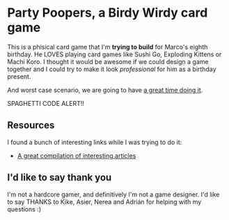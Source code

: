 # Party Poopers, a Birdy Wirdy card game

This is a phisical card game that I'm **trying to build** for Marco's eighth birthday. He LOVES playing card games like Sushi Go, Exploding Kittens or Machi Koro. I thought it would be awesome if we could design a game together and I could try to make it look _professional_ for him as a birthday present.

And worst case scenario, we are going to have [a great time doing it](https://twitter.com/mamuso/status/1009269124025835520).

SPAGHETTI CODE ALERT!!

## Resources

I found a bunch of interesting links while I was trying to do it:

- [A great compilation of interesting articles](http://www.boardgamedesignlab.com/design-theory/)

## I'd like to say thank you

I'm not a hardcore gamer, and definitively I'm not a game designer. I'd like to say THANKS to Kike, Asier, Nerea and Adrián for helping with my questions :)